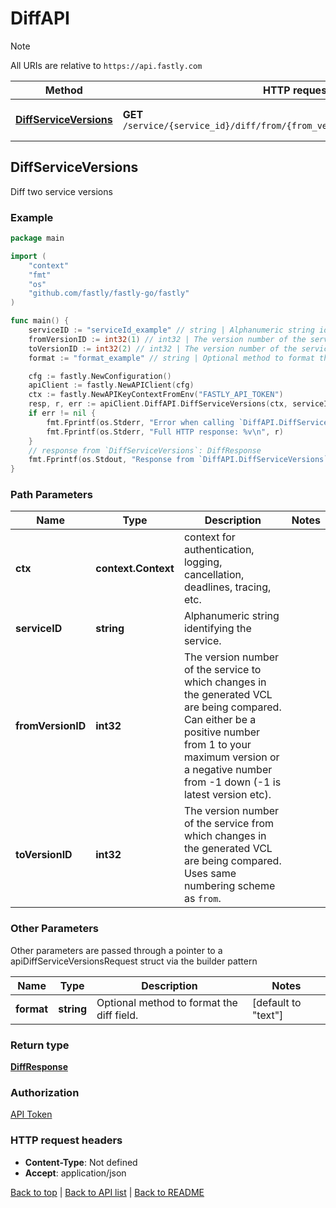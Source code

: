 # DiffAPI

> [!NOTE]
> All URIs are relative to `https://api.fastly.com`

Method | HTTP request | Description
------------- | ------------- | -------------
[**DiffServiceVersions**](DiffAPI.md#DiffServiceVersions) | **GET** `/service/{service_id}/diff/from/{from_version_id}/to/{to_version_id}` | Diff two service versions



## DiffServiceVersions

Diff two service versions



### Example

```go
package main

import (
    "context"
    "fmt"
    "os"
    "github.com/fastly/fastly-go/fastly"
)

func main() {
    serviceID := "serviceId_example" // string | Alphanumeric string identifying the service.
    fromVersionID := int32(1) // int32 | The version number of the service to which changes in the generated VCL are being compared. Can either be a positive number from 1 to your maximum version or a negative number from -1 down (-1 is latest version etc).
    toVersionID := int32(2) // int32 | The version number of the service from which changes in the generated VCL are being compared. Uses same numbering scheme as `from`.
    format := "format_example" // string | Optional method to format the diff field. (optional) (default to "text")

    cfg := fastly.NewConfiguration()
    apiClient := fastly.NewAPIClient(cfg)
    ctx := fastly.NewAPIKeyContextFromEnv("FASTLY_API_TOKEN")
    resp, r, err := apiClient.DiffAPI.DiffServiceVersions(ctx, serviceID, fromVersionID, toVersionID).Format(format).Execute()
    if err != nil {
        fmt.Fprintf(os.Stderr, "Error when calling `DiffAPI.DiffServiceVersions`: %v\n", err)
        fmt.Fprintf(os.Stderr, "Full HTTP response: %v\n", r)
    }
    // response from `DiffServiceVersions`: DiffResponse
    fmt.Fprintf(os.Stdout, "Response from `DiffAPI.DiffServiceVersions`: %v\n", resp)
}
```

### Path Parameters


Name | Type | Description  | Notes
------------- | ------------- | ------------- | -------------
**ctx** | **context.Context** | context for authentication, logging, cancellation, deadlines, tracing, etc.
**serviceID** | **string** | Alphanumeric string identifying the service. | 
**fromVersionID** | **int32** | The version number of the service to which changes in the generated VCL are being compared. Can either be a positive number from 1 to your maximum version or a negative number from -1 down (-1 is latest version etc). | 
**toVersionID** | **int32** | The version number of the service from which changes in the generated VCL are being compared. Uses same numbering scheme as `from`. | 

### Other Parameters

Other parameters are passed through a pointer to a apiDiffServiceVersionsRequest struct via the builder pattern


Name | Type | Description  | Notes
------------- | ------------- | ------------- | -------------
 **format** | **string** | Optional method to format the diff field. | [default to &quot;text&quot;]

### Return type

[**DiffResponse**](DiffResponse.md)

### Authorization

[API Token](https://www.fastly.com/documentation/reference/api/#authentication)

### HTTP request headers

- **Content-Type**: Not defined
- **Accept**: application/json

[Back to top](#) | [Back to API list](../README.md#documentation-for-api-endpoints) | [Back to README](../README.md)
